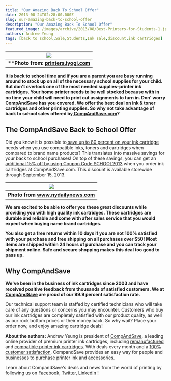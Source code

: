 ```yaml
---
title: "Our Amazing Back To School Offer"
date: 2013-08-24T02:28:00.000Z
slug: our-amazing-back-to-school-offer
description: "Our Amazing Back To School Offer"
featured_image: /images/archive/2013/08/Best-Printers-for-Students-1.jpg
authors: Andrew Yeung
tags: [back to school,Sale,Students,Ink sale,discount,ink cartridges]
---
```


| [![](/blog/images/Best-Printers-for-Students-1.jpg)](/blog/images/Best-Printers-for-Students-1.jpg)                         |
| ---------------------------------------------------------------------------------------------------------------------- |
| ****Photo from: [printers.iyogi.com](https://printers.iyogi.com/types/best-printers/best-printers-for-students.html)** |

**It is back to school time and if you are a parent you are busy running around to stock up on all of the necessary school supplies for your child. But don't overlook one of the most needed supplies–printer ink cartridges. Your home printer needs to be well stocked because with in no time your child will need to print out assignments to turn in. Don' worry CompAndSave has you covered. We offer the best deal on ink & toner cartridges and other printing supplies. So why not take advantage of back to school sales offered by[ CompAndSave.com](https://www.compandsave.com/)?**

## **The CompAndSave Back to School Offer**

Did you know it is possible to[ save up to 80 percent on your ink cartridge](https://www.compandsave.com/) needs when you use compatible inks, toners and cartridges when compared to brand name products? This translates into massive savings for your back to school purchases! On top of these savings, you can get an[ additional 15% off by using Coupon Code SCHOOL2013](https://www.compandsave.com/expired-deals) when you order ink cartridges at CompAndSave.com. This discount is available storewide through September 15, 2013\. 

| [![](/blog/images/amd-student-computer-jpg.jpg)](/blog/images/amd-student-computer-jpg.jpg) |
| -------------------------------------------------------------------------------------- |
| **Photo from www.nydailynews.com**                                                     |

**We are excited to be able to offer you these great discounts while providing you with high quality ink cartridges. These cartridges are durable and reliable and come with after sales service that you would expect when buying name brand cartridges.** 

**You also get a free returns within 10 days if you are not 100% satisfied with your purchase and free shipping on all purchases over $50! Most items are shipped within 24 hours of purchase and you can track your shipment online. Safe and secure shopping makes this deal too good to pass up.**

## **Why CompAndSave**

**We've been in the business of ink cartridges since 2003 and have received positive feedback from thousands of satisfied customers. We at[ CompAndSave](https://www.compandsave.com/about-us) are proud of our 99.9 percent satisfaction rate.**

Our technical support team is staffed by certified technicians who will take care of any questions or concerns you may encounter. Customers who buy our ink cartridges are completely satisfied with our product quality, as well as our rock bottom prices or their money back. So why wait? Place your order now, and enjoy amazing cartridge deals!  
  
  
**About the authors:** Andrew Yeung is president of [CompAndSave](https://www.compandsave.com/), a leading online provider of premium printer ink cartridges, including [remanufactured](https://www.compandsave.com/help) and [compatible printer ink cartridges](https://www.compandsave.com/help). With deals every month and a [100% customer satisfaction](https://www.compandsave.com/help), CompandSave provides an easy way for people and businesses to purchase printer ink and accessories.  
  
Learn about CompandSave's deals and news from the world of printing by following us on [Facebook](https://www.facebook.com/compandsave.ink), [Twitter](https://twitter.com/compandsave), [LinkedIn](https://www.linkedin.com) ! 